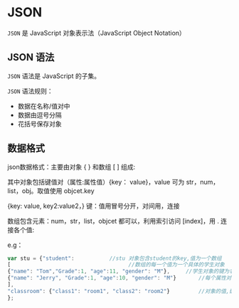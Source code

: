 # JSON
`JSON` 是 JavaScript 对象表示法（JavaScript Object Notation）

## JSON 语法
`JSON` 语法是 JavaScript 的子集。

`JSON` 语法规则：

- 数据在名称/值对中
- 数据由逗号分隔
- 花括号保存对象

## 数据格式
json数据格式：主要由对象 { } 和数组 [ ] 组成:

其中对象包括键值对（属性:属性值）{key： value}，value 可为 str，num，list，obj。取值使用 objcet.key

{key: value, key2:value2，} 键：值用冒号分开，对间用，连接

数组包含元素：num，str，list，objcet 都可以，利用索引访问 [index]，用 . 连接各个值:

e.g：

```javascript
var stu = {"student":           //stu 对象包含student的key,值为一个数组
[                                     //数组的每一个值为一个具体的学生对象
{"name": "Tom","Grade":1, "age":11, "gender": "M"},     //学生对象的键为名字,值为对应属性
{"name": "Jerry", "Grade":1, "age":10, "gender": "M"}       //每个属性对应的是一个key,value对
],
"classroom": {"class1": "room1", "class2": "room2"}         //对象的值,嵌套对象
};
```


